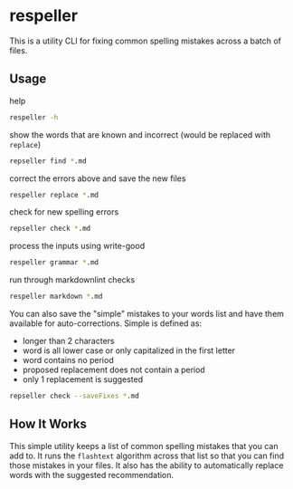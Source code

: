 # respeller

This is a utility CLI for fixing common spelling mistakes across a batch of files.

## Usage

help

```bash
respeller -h
```

show the words that are known and incorrect (would be replaced with `replace`)

```bash
repseller find *.md
```

correct the errors above and save the new files

```bash
respeller replace *.md
```

check for new spelling errors

```bash
repseller check *.md
```

process the inputs using write-good

```bash
respeller grammar *.md
```

run through markdownlint checks

```bash
respeller markdown *.md
```

You can also save the "simple" mistakes to your words list and have them available for auto-corrections. Simple is defined as:

- longer than 2 characters
- word is all lower case or only capitalized in the first letter
- word contains no period
- proposed replacement does not contain a period
- only 1 replacement is suggested

```bash
repseller check --saveFixes *.md
```

## How It Works

This simple utility keeps a list of common spelling mistakes that you can add to. It runs the `flashtext` algorithm across that list so that you can find those mistakes in your files. It also has the ability to automatically replace words with the suggested recommendation.
